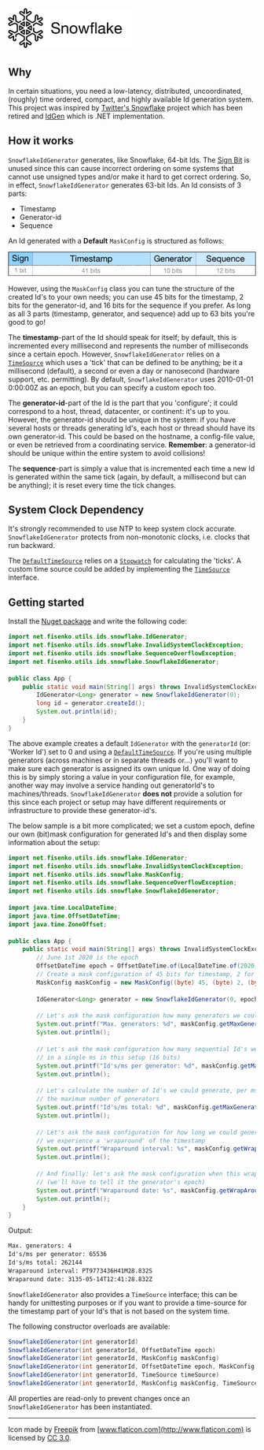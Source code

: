 # <a href='https://github.com/fisenkodv/id-generators/blob/master/src/main/java/net/fisenko/utils/ids/snowflake/README.md'><img src="https://github.com/fisenkodv/id-generators/blob/master/assets/images/snowflake/logo.png" height="80px"/></a>

## Why

In certain situations, you need a low-latency, distributed, uncoordinated, (roughly) time ordered, compact, and highly available Id generation system. This project was inspired by [Twitter's Snowflake](https://github.com/twitter/snowflake) project which has been retired and [IdGen](https://github.com/RobThree/IdGen) which is .NET implementation.

## How it works

`SnowflakeIdGenerator` generates, like Snowflake, 64-bit Ids. The [Sign Bit](https://en.wikipedia.org/wiki/Sign_bit) is unused since this can cause incorrect ordering on some systems that cannot use unsigned types and/or make it hard to get correct ordering. So, in effect, `SnowflakeIdGenerator` generates 63-bit Ids. An Id consists of 3 parts:

* Timestamp
* Generator-id
* Sequence

An Id generated with a **Default** `MaskConfig` is structured as follows:

![Id structure](https://github.com/fisenkodv/id-generators/blob/master/assets/images/snowflake/structure.png)

However, using the `MaskConfig` class you can tune the structure of the created Id's to your own needs; you can use 45 bits for the timestamp, 2 bits for the generator-id, and 16 bits for the sequence if you prefer. As long as all 3 parts (timestamp, generator, and sequence) add up to 63 bits you're good to go!

The **timestamp**-part of the Id should speak for itself; by default, this is incremented every millisecond and represents the number of milliseconds since a certain epoch. However, `SnowflakeIdGenerator` relies on a [`TimeSource`](TimeSource.java) which uses a 'tick' that can be defined to be anything; be it a millisecond (default), a second or even a day or nanosecond (hardware support, etc. permitting). By default, `SnowflakeIdGenerator` uses 2010-01-01 0:00:00Z as an epoch, but you can specify a custom epoch too.

The **generator-id**-part of the Id is the part that you 'configure'; it could correspond to a host, thread, datacenter, or continent: it's up to you. However, the generator-id should be unique in the system: if you have several hosts or threads generating Id's, each host or thread should have its own generator-id. This could be based on the hostname, a config-file value, or even be retrieved from a coordinating service. **Remember**: a generator-id should be unique within the entire system to avoid collisions!

The **sequence**-part is simply a value that is incremented each time a new Id is generated within the same tick (again, by default, a millisecond but can be anything); it is reset every time the tick changes.

## System Clock Dependency

It's strongly recommended to use NTP to keep system clock accurate. `SnowflakeIdGenerator` protects from non-monotonic clocks, i.e. clocks that run backward.

The [`DefaultTimeSource`](DefaultTimeSource.java) relies on a [`Stopwatch`](https://commons.apache.org/proper/commons-lang/javadocs/api-release/org/apache/commons/lang3/time/StopWatch.html) for calculating the 'ticks'. A custom time source could be added by implementing the [`TimeSource`](TimeSource.java) interface.

## Getting started

Install the [Nuget package](https://www.nuget.org/packages/IdGen) and write the following code:

```java
import net.fisenko.utils.ids.snowflake.IdGenerator;
import net.fisenko.utils.ids.snowflake.InvalidSystemClockException;
import net.fisenko.utils.ids.snowflake.SequenceOverflowException;
import net.fisenko.utils.ids.snowflake.SnowflakeIdGenerator;

public class App {
    public static void main(String[] args) throws InvalidSystemClockException, SequenceOverflowException {
        IdGenerator<Long> generator = new SnowflakeIdGenerator(0);
        long id = generator.createId();
        System.out.println(id);
    }
}
```

The above example creates a default `IdGenerator` with the `generatorId` (or: 'Worker Id') set to 0 and using a [`DefaultTimeSource`](DefaultTimeSource.java). If you're using multiple generators (across machines or in separate threads or...) you'll want to make sure each generator is assigned its own unique Id. One way of doing this is by simply storing a value in your configuration file, for example, another way may involve a service handing out generatorId's to machines/threads. `SnowflakeIdGenerator` **does not** provide a solution for this since each project or setup may have different requirements or infrastructure to provide these generator-id's.

The below sample is a bit more complicated; we set a custom epoch, define our own (bit)mask configuration for generated Id's and then display some information about the setup:

```java
import net.fisenko.utils.ids.snowflake.IdGenerator;
import net.fisenko.utils.ids.snowflake.InvalidSystemClockException;
import net.fisenko.utils.ids.snowflake.MaskConfig;
import net.fisenko.utils.ids.snowflake.SequenceOverflowException;
import net.fisenko.utils.ids.snowflake.SnowflakeIdGenerator;

import java.time.LocalDateTime;
import java.time.OffsetDateTime;
import java.time.ZoneOffset;

public class App {
    public static void main(String[] args) throws InvalidSystemClockException, SequenceOverflowException {
        // June 1st 2020 is the epoch
        OffsetDateTime epoch = OffsetDateTime.of(LocalDateTime.of(2020, 6, 1, 0, 0, 0), ZoneOffset.UTC);
        // Create a mask configuration of 45 bits for timestamp, 2 for generator-id and 16 for sequence
        MaskConfig maskConfig = new MaskConfig((byte) 45, (byte) 2, (byte) 16);

        IdGenerator<Long> generator = new SnowflakeIdGenerator(0, epoch, maskConfig);

        // Let's ask the mask configuration how many generators we could instantiate in this setup (2 bits)
        System.out.printf("Max. generators: %d", maskConfig.getMaxGenerators());
        System.out.println();

        // Let's ask the mask configuration how many sequential Id's we could generate
        // in a single ms in this setup (16 bits)
        System.out.printf("Id's/ms per generator: %d", maskConfig.getMaxSequenceIds());
        System.out.println();

        // Let's calculate the number of Id's we could generate, per ms, should we use
        // the maximum number of generators
        System.out.printf("Id's/ms total: %d", maskConfig.getMaxGenerators() * maskConfig.getMaxSequenceIds());
        System.out.println();

        // Let's ask the mask configuration for how long we could generate Id's before
        // we experience a 'wraparound' of the timestamp
        System.out.printf("Wraparound interval: %s", maskConfig.getWrapAroundInterval(generator.getTimeSource()));
        System.out.println();

        // And finally: let's ask the mask configuration when this wraparound will happen
        // (we'll have to tell it the generator's epoch)
        System.out.printf("Wraparound date: %s", maskConfig.getWrapAroundDate(generator.getEpoch(), generator.getTimeSource()));
        System.out.println();
    }
}
```

Output:

```txt
Max. generators: 4
Id's/ms per generator: 65536
Id's/ms total: 262144
Wraparound interval: PT9773436H41M28.832S
Wraparound date: 3135-05-14T12:41:28.832Z
```

`SnowflakeIdGenerator` also provides a `TimeSource` interface; this can be handy for unittesting purposes or if you want to provide a time-source for the timestamp part of your Id's that is not based on the system time.

The following constructor overloads are available:

```java
SnowflakeIdGenerator(int generatorId)
SnowflakeIdGenerator(int generatorId, OffsetDateTime epoch)
SnowflakeIdGenerator(int generatorId, MaskConfig maskConfig)
SnowflakeIdGenerator(int generatorId, OffsetDateTime epoch, MaskConfig maskConfig)
SnowflakeIdGenerator(int generatorId, TimeSource timeSource)
SnowflakeIdGenerator(int generatorId, MaskConfig maskConfig, TimeSource timeSource)
```

All properties are read-only to prevent changes once an `SnowflakeIdGenerator` has been instantiated.

<hr>

Icon made by [Freepik](http://www.flaticon.com/authors/freepik) from [www.flaticon.com](http://www.flaticon.com) is licensed by [CC 3.0](http://creativecommons.org/licenses/by/3.0/).

